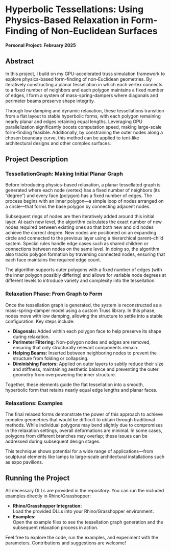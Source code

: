 # Hyperbolic Tessellations: Using Physics-Based Relaxation in Form-Finding of Non-Euclidean Surfaces

**Personal Project: February 2025**

## Abstract

In this project, I build on my GPU-accelerated truss simulation framework to explore physics-based form-finding of non-Euclidean geometries. By iteratively constructing a planar tessellation in which each vertex connects to a fixed number of neighbors and each polygon maintains a fixed number of edges, I form a system of mass-spring-dampers where diagonals and perimeter beams preserve shape integrity.

Through low damping and dynamic relaxation, these tessellations transition from a flat layout to stable hyperbolic forms, with each polygon remaining nearly planar and edges retaining equal lengths. Leveraging GPU parallelization significantly boosts computation speed, making large-scale form-finding feasible. Additionally, by constraining the outer nodes along a chosen boundary curve, this method can be applied to tent-like architectural designs and other complex surfaces.

## Project Description

### TessellationGraph: Making Initial Planar Graph

Before introducing physics-based relaxation, a planar tessellated graph is generated where each node (vertex) has a fixed number of neighbors (its “degree”) and every face (polygon) has a fixed number of edges. The process begins with an inner polygon—a simple loop of nodes arranged on a circle—that forms the base polygon by connecting adjacent nodes.

Subsequent rings of nodes are then iteratively added around this initial layer. At each new level, the algorithm calculates the exact number of new nodes required between existing ones so that both new and old nodes achieve the correct degree. New nodes are positioned on an expanding circle and connected to the previous layer using a hierarchical parent–child system. Special rules handle edge cases such as shared children or connections between nodes on the same level. In doing so, the algorithm also tracks polygon formation by traversing connected nodes, ensuring that each face maintains the required edge count.

The algorithm supports outer polygons with a fixed number of edges (with the inner polygon possibly differing) and allows for variable node degrees at different levels to introduce variety and complexity into the tessellation.

### Relaxation Phase: From Graph to Form

Once the tessellation graph is generated, the system is reconstructed as a mass-spring-damper model using a custom Truss library. In this phase, nodes move with low damping, allowing the structure to settle into a stable configuration. Key steps include:

- **Diagonals:** Added within each polygon face to help preserve its shape during relaxation.
- **Perimeter Filtering:** Non-polygon nodes and edges are removed, ensuring that only structurally relevant components remain.
- **Helping Beams:** Inserted between neighboring nodes to prevent the structure from folding or collapsing.
- **Diminishing Factors:** Applied on outer layers to subtly reduce their size and stiffness, maintaining aesthetic balance and preventing the outer geometry from overpowering the inner structure.

Together, these elements guide the flat tessellation into a smooth, hyperbolic form that retains nearly equal edge lengths and planar faces.

### Relaxations: Examples

The final relaxed forms demonstrate the power of this approach to achieve complex geometries that would be difficult to obtain through traditional methods. While individual polygons may bend slightly due to compromises in the relaxation settings, overall deformations are minimal. In some cases, polygons from different branches may overlap; these issues can be addressed during subsequent design stages.

This technique shows potential for a wide range of applications—from sculptural elements like lamps to large-scale architectural installations such as expo pavilions.

## Running the Project

All necessary DLLs are provided in the repository. You can run the included examples directly in Rhino/Grasshopper:

- **Rhino/Grasshopper Integration:**  
  Load the provided DLLs into your Rhino/Grasshopper environment.
- **Examples:**  
  Open the example files to see the tessellation graph generation and the subsequent relaxation process in action.


Feel free to explore the code, run the examples, and experiment with the parameters. Contributions and suggestions are welcome!
